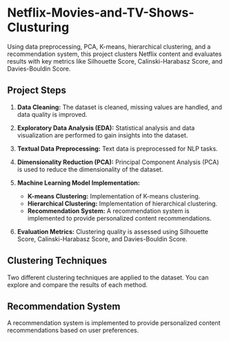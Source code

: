 # Netflix-Movies-and-TV-Shows-Clusturing
Using data preprocessing, PCA, K-means, hierarchical clustering, and a recommendation system, this project clusters Netflix content and evaluates results with key metrics like Silhouette Score, Calinski-Harabasz Score, and Davies-Bouldin Score.

## Project Steps

1. **Data Cleaning:** The dataset is cleaned, missing values are handled, and data quality is improved.

2. **Exploratory Data Analysis (EDA):** Statistical analysis and data visualization are performed to gain insights into the dataset.

3. **Textual Data Preprocessing:** Text data is preprocessed for NLP tasks.

4. **Dimensionality Reduction (PCA):** Principal Component Analysis (PCA) is used to reduce the dimensionality of the dataset.

5. **Machine Learning Model Implementation:**
   - **K-means Clustering:** Implementation of K-means clustering.
   - **Hierarchical Clustering:** Implementation of hierarchical clustering.
   - **Recommendation System:** A recommendation system is implemented to provide personalized content recommendations.

6. **Evaluation Metrics:** Clustering quality is assessed using Silhouette Score, Calinski-Harabasz Score, and Davies-Bouldin Score.

## Clustering Techniques

Two different clustering techniques are applied to the dataset. You can explore and compare the results of each method.

## Recommendation System

A recommendation system is implemented to provide personalized content recommendations based on user preferences.
